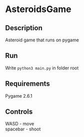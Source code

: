 # AsteroidsGame #
## Description ##
Asteroid game that runs on pygame
## Run ##
Write `python3 main.py` in folder root
## Requirements ##
Pygame 2.6.1
## Controls ##
WASD - move   
spacebar - shoot

